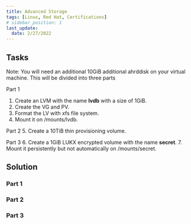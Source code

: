 ```yaml
---
title: Advanced Storage
tags: [Linux, Red Hat, Certifications]
# sidebar_position: 1 
last_update:
  date: 2/27/2022
---
```


## Tasks

Note: You will need an additional 10GiB additional ahrddisk on your virtual machine. This will be divided into three parts

Part 1
1. Create an LVM with the name **lvdb** with a size of 1GiB.
2. Create the VG and PV.
3. Format the LV with xfs file system.
4. Mount it on /mounts/lvdb.

Part 2
5. Create a 10TiB thin provisioning volume.

Part 3
6. Create a 1GiB LUKX encrypted volume with the name **secret**.
7. Mount it persistently but not automatically on /mounts/secret.


## Solution

### Part 1

### Part 2

### Part 3
